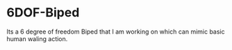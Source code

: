# 6DOF-Biped
Its a 6 degree of freedom Biped that I am working on which can mimic basic human waling action. 
